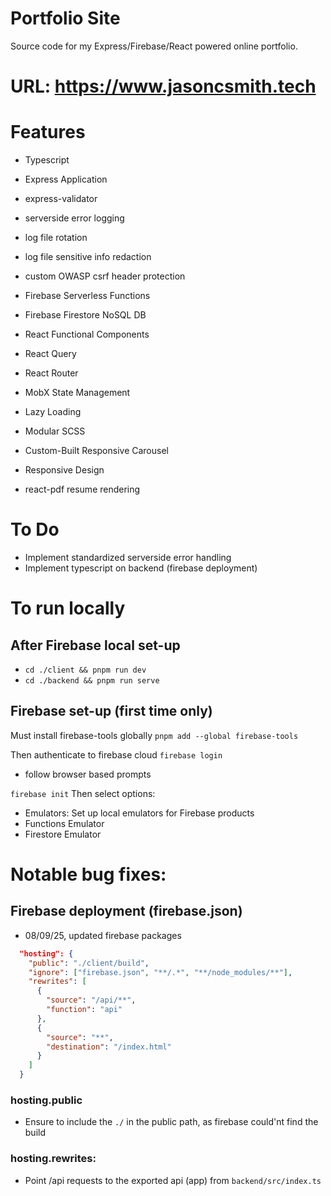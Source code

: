 # Portfolio Site

Source code for my Express/Firebase/React powered online portfolio.

# URL: https://www.jasoncsmith.tech

# Features

- Typescript
- Express Application
- express-validator
- serverside error logging
- log file rotation
- log file sensitive info redaction
- custom OWASP csrf header protection

- Firebase Serverless Functions
- Firebase Firestore NoSQL DB

- React Functional Components
- React Query
- React Router
- MobX State Management
- Lazy Loading
- Modular SCSS
- Custom-Built Responsive Carousel
- Responsive Design
- react-pdf resume rendering

# To Do

- Implement standardized serverside error handling
- Implement typescript on backend (firebase deployment)

# To run locally

## After Firebase local set-up

- `cd ./client && pnpm run dev`
- `cd ./backend && pnpm run serve`

## Firebase set-up (first time only)

Must install firebase-tools globally
`pnpm add --global firebase-tools`

Then authenticate to firebase cloud
`firebase login`

- follow browser based prompts

`firebase init`
Then select options:

- Emulators: Set up local emulators for Firebase products
- Functions Emulator
- Firestore Emulator

# Notable bug fixes:

## Firebase deployment (firebase.json)

- 08/09/25, updated firebase packages

```json
  "hosting": {
    "public": "./client/build",
    "ignore": ["firebase.json", "**/.*", "**/node_modules/**"],
    "rewrites": [
      {
        "source": "/api/**",
        "function": "api"
      },
      {
        "source": "**",
        "destination": "/index.html"
      }
    ]
  }
```

### hosting.public

- Ensure to include the `./` in the public path, as firebase could'nt find the build

### hosting.rewrites:

- Point /api requests to the exported api (app) from `backend/src/index.ts`
